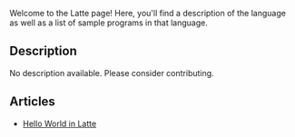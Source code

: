 Welcome to the Latte page! Here, you'll find a description of the language as well as a list of sample programs in that language.

## Description

No description available. Please consider contributing.

## Articles

- [Hello World in Latte](https://sampleprograms.io/projects/hello-world/latte)